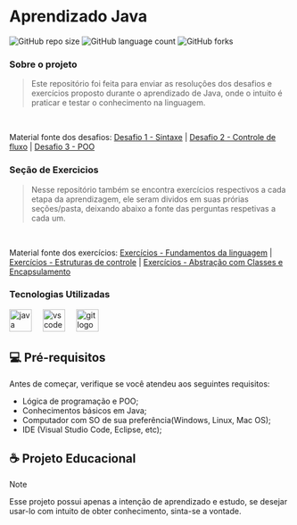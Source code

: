 # Aprendizado Java

![GitHub repo size](https://img.shields.io/github/repo-size/Zev07/DIO-Basic-Java-Challenge?style=for-the-badge)
![GitHub language count](https://img.shields.io/github/languages/count/Zev07/DIO-Basic-Java-Challenge?style=for-the-badge)
![GitHub forks](https://img.shields.io/github/forks/Zev07/DIO-Basic-Java-Challenge?style=for-the-badge)

### Sobre o projeto
> Este repositório foi feita para enviar as resoluçôes dos desafios e exercícios proposto durante o aprendizado de Java, onde o intuito é praticar e testar o conhecimento na linguagem.
<br>

Material fonte dos desafios:
[Desafio 1 - Sintaxe](https://github.com/digitalinnovationone/trilha-java-basico/tree/main/desafios/sintaxe)
| [Desafio 2 - Controle de fluxo](https://github.com/digitalinnovationone/trilha-java-basico/tree/main/desafios/controle-fluxo) | [Desafio 3 - POO](https://github.com/digitalinnovationone/trilha-java-basico/tree/main/desafios/poo)

### Seção de Exercicios
>Nesse repositório também se encontra exercícios respectivos a cada etapa da aprendizagem, ele seram dividos em suas prórias seções/pasta, deixando abaixo a fonte das perguntas respetivas a cada um.
<br>

Material fonte dos exercícios:
[Exercícios - Fundamentos da linguagem](https://github.com/digitalinnovationone/exercicios-java-basico/blob/main/exercicios/1%20-%20Fundamentos%20da%20Linguagem%20de%20Programa%C3%A7%C3%A3o%20Java.md) | [Exercícios - Estruturas de controle](https://github.com/digitalinnovationone/exercicios-java-basico/blob/main/exercicios/2%20-%20Estruturas%20de%20Controle%20em%20Java.MD) | [Exercícios - Abstração com Classes e Encapsulamento](https://github.com/digitalinnovationone/exercicios-java-basico/blob/main/exercicios/3%20-%20Java%20e%20a%20Arte%20da%20Abstra%C3%A7%C3%A3o%20com%20Classes%20e%20Encapsulamento.md)

### Tecnologias Utilizadas

<div align="left">
  <img src="https://cdn.jsdelivr.net/gh/devicons/devicon/icons/java/java-original.svg" height="40" alt="java logo"  />
  <img width="12" />
  <img src="https://cdn.jsdelivr.net/gh/devicons/devicon/icons/vscode/vscode-original.svg" height="40" alt="vscode logo"  />
  <img width="12" />
  <img src="https://cdn.jsdelivr.net/gh/devicons/devicon/icons/git/git-original.svg" height="40" alt="git logo"  />
</div>

###

## 💻 Pré-requisitos

Antes de começar, verifique se você atendeu aos seguintes requisitos:

- Lógica de programação e POO;
- Conhecimentos básicos em Java;
- Computador com SO de sua preferência(Windows, Linux, Mac OS);
- IDE (Visual Studio Code, Eclipse, etc);

## ☕ Projeto Educacional
> [!NOTE]
> Esse projeto possui apenas a intenção de aprendizado e estudo, se desejar usar-lo com intuito de obter conhecimento, sinta-se a vontade.

